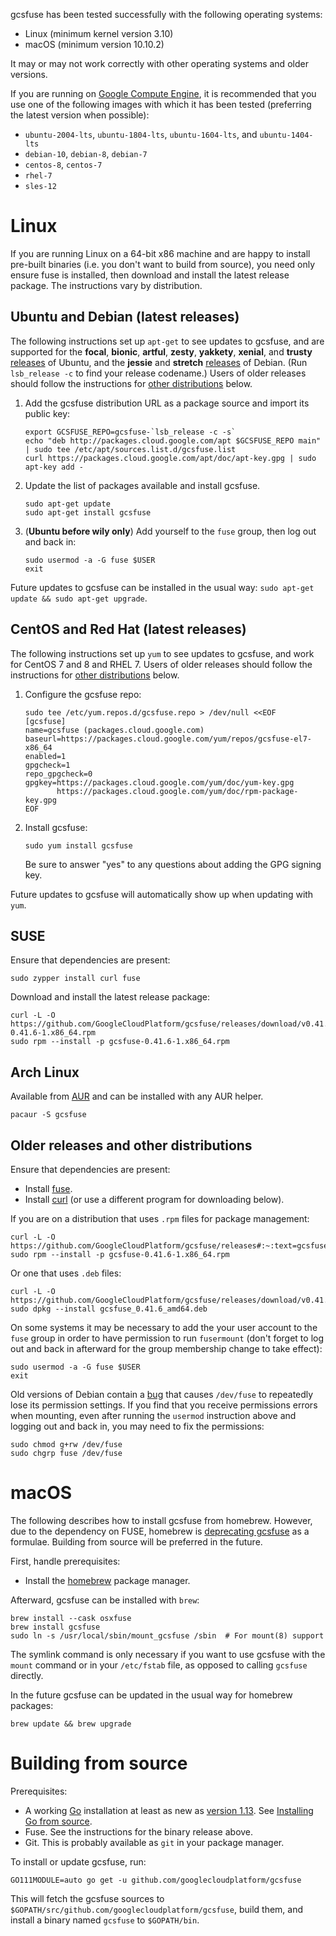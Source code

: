 
gcsfuse has been tested successfully with the following operating systems:

*   Linux (minimum kernel version 3.10)
*   macOS (minimum version 10.10.2)

It may or may not work correctly with other operating systems and older versions.

If you are running on [Google Compute Engine][], it is recommended that you use
one of the following images with which it has been tested (preferring the
latest version when possible):

*   `ubuntu-2004-lts`, `ubuntu-1804-lts`, `ubuntu-1604-lts`, and `ubuntu-1404-lts`
*   `debian-10`, `debian-8`, `debian-7`
*   `centos-8`, `centos-7`
*   `rhel-7`
*   `sles-12`

[Google Compute Engine]: https://cloud.google.com/compute/


# Linux

If you are running Linux on a 64-bit x86 machine and are happy to install
pre-built binaries (i.e. you don't want to build from source), you need only
ensure fuse is installed, then download and install the latest release package.
The instructions vary by distribution.


## Ubuntu and Debian (latest releases)

The following instructions set up `apt-get` to see updates to gcsfuse, and are
supported for the **focal**, **bionic**, **artful**, **zesty**, **yakkety**, **xenial**,
and **trusty** [releases][ubuntu-releases] of Ubuntu, and the **jessie** and **stretch**
[releases][debian-releases] of Debian. (Run `lsb_release -c` to find your
release codename.) Users of older releases should follow the instructions for
[other distributions](#other-distributions) below.

1.  Add the gcsfuse distribution URL as a package source and import its public
    key:

        export GCSFUSE_REPO=gcsfuse-`lsb_release -c -s`
        echo "deb http://packages.cloud.google.com/apt $GCSFUSE_REPO main" | sudo tee /etc/apt/sources.list.d/gcsfuse.list
        curl https://packages.cloud.google.com/apt/doc/apt-key.gpg | sudo apt-key add -

2.  Update the list of packages available and install gcsfuse.

        sudo apt-get update
        sudo apt-get install gcsfuse

3.  (**Ubuntu before wily only**) Add yourself to the `fuse` group, then log
    out and back in:

        sudo usermod -a -G fuse $USER
        exit

Future updates to gcsfuse can be installed in the usual
way: `sudo apt-get update && sudo apt-get upgrade`.

[ubuntu-releases]: https://wiki.ubuntu.com/Releases
[debian-releases]: https://www.debian.org/releases/


## CentOS and Red Hat (latest releases)

The following instructions set up `yum` to see updates to gcsfuse, and work
for CentOS 7 and 8 and RHEL 7. Users of older releases should follow the instructions
for [other distributions](#other-distributions) below.

1.  Configure the gcsfuse repo:

        sudo tee /etc/yum.repos.d/gcsfuse.repo > /dev/null <<EOF
        [gcsfuse]
        name=gcsfuse (packages.cloud.google.com)
        baseurl=https://packages.cloud.google.com/yum/repos/gcsfuse-el7-x86_64
        enabled=1
        gpgcheck=1
        repo_gpgcheck=0
        gpgkey=https://packages.cloud.google.com/yum/doc/yum-key.gpg
               https://packages.cloud.google.com/yum/doc/rpm-package-key.gpg
        EOF

2.  Install gcsfuse:

        sudo yum install gcsfuse

    Be sure to answer "yes" to any questions about adding the GPG signing key.

Future updates to gcsfuse will automatically show up when updating with `yum`.


## SUSE

Ensure that dependencies are present:

    sudo zypper install curl fuse

Download and install the latest release package:

    curl -L -O https://github.com/GoogleCloudPlatform/gcsfuse/releases/download/v0.41.6/gcsfuse-0.41.6-1.x86_64.rpm
    sudo rpm --install -p gcsfuse-0.41.6-1.x86_64.rpm

<a name="other-distributions"></a>

## Arch Linux

Available from [AUR](https://aur.archlinux.org/packages/gcsfuse/) and can be installed with any AUR helper.

    pacaur -S gcsfuse

## Older releases and other distributions

Ensure that dependencies are present:

*   Install [fuse](http://fuse.sourceforge.net/).
*   Install [curl](http://curl.haxx.se/) (or use a different program for
    downloading below).

If you are on a distribution that uses `.rpm` files for package management:

    curl -L -O https://github.com/GoogleCloudPlatform/gcsfuse/releases#:~:text=gcsfuse%2D0.41.6%2D1.x86_64.rpm
    sudo rpm --install -p gcsfuse-0.41.6-1.x86_64.rpm

Or one that uses `.deb` files:

    curl -L -O https://github.com/GoogleCloudPlatform/gcsfuse/releases/download/v0.41.6/gcsfuse_0.41.6_amd64.deb
    sudo dpkg --install gcsfuse_0.41.6_amd64.deb

On some systems it may be necessary to add the your user account to the `fuse`
group in order to have permission to run `fusermount` (don't forget to log out
and back in afterward for the group membership change to take effect):

    sudo usermod -a -G fuse $USER
    exit

Old versions of Debian contain a [bug][debian-bug] that causes `/dev/fuse` to
repeatedly lose its permission settings. If you find that you receive
permissions errors when mounting, even after running the `usermod` instruction
above and logging out and back in, you may need to fix the permissions:

    sudo chmod g+rw /dev/fuse
    sudo chgrp fuse /dev/fuse

[fstab compatibility]: mounting.md#mount8-and-fstab-compatibility
[debian-bug]: http://superuser.com/a/800016/429161


# macOS

The following describes how to install gcsfuse from homebrew. However, due to
the dependency on FUSE, homebrew is [deprecating
gcsfuse](https://github.com/Homebrew/homebrew-core/pull/64491) as a formulae.
Building from source will be preferred in the future.

First, handle prerequisites:

*   Install the [homebrew](http://brew.sh/) package manager.

Afterward, gcsfuse can be installed with `brew`:

    brew install --cask osxfuse
    brew install gcsfuse
    sudo ln -s /usr/local/sbin/mount_gcsfuse /sbin  # For mount(8) support

The symlink command is only necessary if you want to use gcsfuse with the
`mount` command or in your `/etc/fstab` file, as opposed to calling `gcsfuse`
directly.

In the future gcsfuse can be updated in the usual way for homebrew packages:

    brew update && brew upgrade

# Building from source

Prerequisites:

*   A working [Go][go] installation at least as new as [version
    1.13][go-version]. See [Installing Go from source][go-setup].
*   Fuse. See the instructions for the binary release above.
*   Git. This is probably available as `git` in your package manager.

To install or update gcsfuse, run:

    GO111MODULE=auto go get -u github.com/googlecloudplatform/gcsfuse

This will fetch the gcsfuse sources to
`$GOPATH/src/github.com/googlecloudplatform/gcsfuse`, build them, and install a
binary named `gcsfuse` to `$GOPATH/bin`.

[go]: http://tip.golang.org/doc/install/source
[go-version]: https://github.com/golang/go/releases/tag/go1.13
[go-setup]: http://golang.org/doc/code.html
